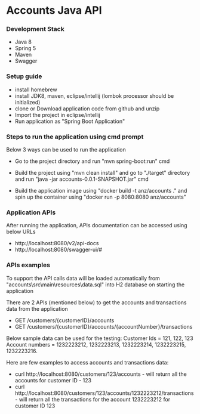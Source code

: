# Accounts Java API

### Development Stack

- Java 8
- Spring 5
- Maven
- Swagger

### Setup guide

- install homebrew
- install JDK8, maven, eclipse/intellij (lombok processor should be initialized)
- clone or Download application code from github and unzip
- Import the project in eclipse/intellij
- Run application as "Spring Boot Application"

### Steps to run the application using cmd prompt
Below 3 ways can be used to run the application

- Go to the project directory and run "mvn spring-boot:run" cmd

- Build the project using "mvn clean install" and go to "./target" directory and run "java -jar accounts-0.0.1-SNAPSHOT.jar" cmd

- Build the application image using "docker build -t anz/accounts ." and spin up the container using "docker run -p 8080:8080 anz/accounts"

### Application APIs 
After running the application, APIs documentation can be accessed using below URLs
- http://localhost:8080/v2/api-docs
- http://localhost:8080/swagger-ui/#

### APIs examples
To support the API calls data will be loaded automatically from "accounts\src\main\resources\data.sql" into H2 database on starting the application

There are 2 APIs (mentioned below) to get the accounts and transactions data from the application
- GET /customers/{customerID}/accounts
- GET /customers/{customerID}/accounts/{accountNumber}/transactions

Below sample data can be used for the testing:
Customer Ids = 121, 122, 123
Account numbers = 1232223212, 1232223213, 1232223214, 1232223215, 1232223216.

Here are few examples to access accounts and transactions data:
- curl http://localhost:8080/customers/123/accounts - will return all the accounts for customer ID - 123
- curl http://localhost:8080/customers/123/accounts/1232223212/transactions - will return all the transactions for the account 1232223212 for customer ID 123

